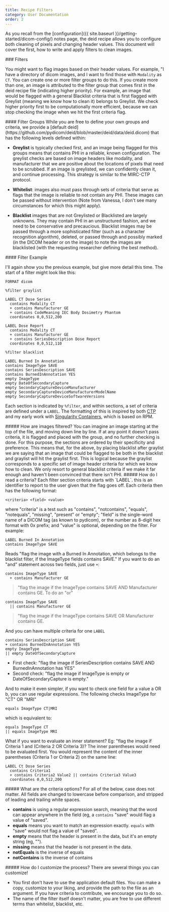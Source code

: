 ```yaml
---
title: Recipe Filters
category: User Documentation
order: 2
---
```


As you recall from the [configuration]({{ site.baseurl }}/getting-started/dicom-config/)
notes page, the deid recipe allows you to configure both cleaning of pixels
and changing header values. This document will cover the first, how to write
and apply filters to clean images.

<a id="filters">
### Filters

You might want to flag images based on their header values. For example, "I have a directory
of dicom images, and I want to find those with `Modality` as `CT`. You can create
one or more filter groups to do this. If you create more than one, an image is attributed
to the filter group that comes first in the deid recipe file (indicating higher priority).
For example, an image that would be flagged with a general Blacklist criteria that is first flagged with Greylist
(meaning we know how to clean it) belongs to Greylist. We check higher priority
first to be computationally more efficient, because we can stop checking the
image when we hit the first criteria flag.

<a id="filter-groups">
#### Filter Groups
While you are free to define your own groups and criteria, we provide a [default deid](https://github.com/pydicom/deid/blob/master/deid/data/deid.dicom) that has the following levels defined within:

 - **Greylist** is typically checked first, and an image being flagged for this groups means that contains PHI in a reliable, known configuration. The greylist checks are based on image headers like modality, and manufacturer that we are positive about the locations of pixels that need to be scrubbed. If an image is greylisted, we can confidently clean it, and continue processing. This strategy is similar to the MIRC-CTP protocol.

 - **Whitelist**: images also must pass through sets of criteria that serve as flags that the image is reliable to not contain any PHI.  These images can be passed without intervention (Note from Vanessa, I don't see many circumstances for which this might apply).

 - **Blacklist** images that are not Greylisted or Blacklisted are largely unknowns. They may contain PHI in an unstructured fashion, and we need to be conservative and precaucious. Blacklist images may be passed through a more sophisticated filter (such as a character recognition algorithm), deleted, or passed through and possibly marked (in the DICOM header or on the image) to note the images are blacklisted (with the requesting researcher defining the best method).

<a id="filter-example">
#### Filter Example

I'll again show you the previous example, but give more detail this time.
The start of a filter might look like this:

```
FORMAT dicom

%filter graylist

LABEL CT Dose Series
  contains Modality CT
  + contains Manufacturer GE
  + contains CodeMeaning IEC Body Dosimetry Phantom
  coordinates 0,0,512,200

LABEL Dose Report
  contains Modality CT
  + contains Manufacturer GE
  + contains SeriesDescription Dose Report
  coordinates 0,0,512,110

%filter blacklist

LABEL Burned In Annotation
contains ImageType SAVE
contains SeriesDescription SAVE
contains BurnedInAnnotation YES
empty ImageType
empty DateOfSecondaryCapture
empty SecondaryCaptureDeviceManufacturer
empty SecondaryCaptureDeviceManufacturerModelName
empty SecondaryCaptureDeviceSoftwareVersions
```

Each section is indicated by `%filter`, and within sections, a set of criteria are defined under a `LABEL`.
The formatting of this is inspired by both [CTP](http://mircwiki.rsna.org/index.php?title=The_CTP_DICOM_Filter)
and my early work with [Singularity Containers](https://sylabs.io/docs/), which is based on RPM.

<a id="how-are-images-filtered">
##### How are images filtered?
You can imagine an image starting at the top of the file, and moving down line by line.
If at any point it doesn't pass criteria, it is flagged and placed with the group,
and no further checking is done.  For this purpose, the sections are ordered by
their specificity and preference. This means that, for the above, by placing
blacklist after graylist we are saying that an image that could be flagged
to be both in the blacklist and graylist will hit the graylist first. This is
logical because the graylist corresponds to a specific set of image header
criteria for which we know how to clean. We only resort to general blacklist
criteria if we make it far enough and haven't been convinced that there isn't PHI.

<a id="how-do-i-read-a-criteria">
##### How do I read a criteria?
Each filter section criteria starts with `LABEL`. this is an identifier to
report to the user given that the flag goes off. Each criteria then has the following format:

```
<criteria> <field> <value>
```
where "criteria" is a test such as "contains", "notcontains",
"equals", "notequals", "missing", "present" or "empty";
"field" is the single-word name of a DICOM tag (as known to pydicom),
or the number as 8-digit hex format with 0x prefix;
and "value" is optional, depending on the filter. For example:

```
LABEL Burned In Annotation
contains ImageType SAVE
```

Reads "flag the image with a Burned In Annotation, which belongs to the blacklist filter,
if the ImageType fields contains SAVE." If you want to do an "and" statement across
two fields, just use `+`:

```
contains ImageType SAVE
  + contains Manufacturer GE
```

> "flag the image if the ImageType contains SAVE AND Manufacturer contains GE. To do an "or"

```
contains ImageType SAVE
  || contains Manufacturer GE
```

> "flag the image if the ImageType contains SAVE OR Manufacturer contains GE.

And you can have multiple criteria for one `LABEL`

```
contains SeriesDescription SAVE
+ contains BurnedInAnnotation YES
empty ImageType
|| empty DateOfSecondaryCapture
```

 - First check: "flag the image if SeriesDescription contains SAVE AND BurnedInAnnotation has YES"
 - Second check: "flag the image if ImageType is empty or DateOfSecondaryCapture is empty."

And to make it even simpler, if you want to check one field for a value a OR b,
you can use regular expressions. The following checks ImageType for "CT" OR "MRI"

```
equals ImageType CT|MRI
```

which is equivalent to:

```
equals ImageType CT
|| equals ImageType MRI
```

What if you want to evaluate an inner statement? Eg: "flag the image if Criteria 1 and (Criteria 2 OR Criteria 3)? The inner parentheses would need to be evaluated first. You would represent the content of the inner parentheses (Criteria 1 or Criteria 2) on the same line:

```
LABEL Ct Dose Series
  contains Criteria1
  + contains Criteria2 Value2 || contains Criteria3 Value3
  coordinates 0,0,512,200
```

<a id="what-are-the-criteria-options">
##### What are the criteria options?
For all of the below, case does not matter. All fields are changed to lowercase before comparison, and stripped of leading and trailing white spaces.

 - **contains** is using a regular expression search, meaning that the word can appear anywhere in the field (eg, a `contains` "save" would flag a value of "saved".
 - **equals** means you want to match an expression exactly. `equals` with "save" would not flag a value of "saved".
 - **empty** means that the header is present in the data, but it's an empty string (eg, "").
 - **missing** means that the header is not present in the data.
 - **notEquals** is the inverse of equals
 - **notContains** is the inverse of contains

<a id="how-do-i-customize-the-process">
##### How do I customize the process?
There are several things you can customize!

- You first don't have to use the application default files. You can make a copy, customize to your liking, and provide the path to the file as an argument. If you have criteria to contribute, we encourage you to do so.
- The name of the filter itself doesn't matter, you are free to use different terms than whitelist, blacklist, etc.
